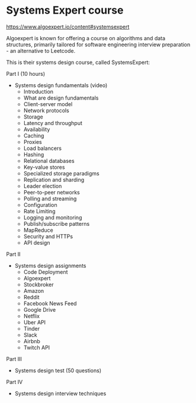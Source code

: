 # Systems Expert course

https://www.algoexpert.io/content#systemsexpert

Algoexpert is known for offering a course on algorithms and data structures, primarily tailored for software engineering interview preparation - an alternative to Leetcode.

This is their systems design course, called SystemsExpert:

Part I (10 hours)

- Systems design fundamentals (video)
  - Introduction
  - What are design fundamentals
  - Client-server model
  - Network protocols
  - Storage
  - Latency and throughput
  - Availability
  - Caching
  - Proxies
  - Load balancers
  - Hashing
  - Relational databases
  - Key-value stores
  - Specialized storage paradigms
  - Replication and sharding
  - Leader election
  - Peer-to-peer networks
  - Polling and streaming
  - Configuration
  - Rate Limiting
  - Logging and monitoring
  - Publish/subscribe patterns
  - MapReduce
  - Security and HTTPs
  - API design

Part II

- Systems design assignments
  - Code Deployment
  - Algoexpert
  - Stockbroker
  - Amazon
  - Reddit
  - Facebook News Feed
  - Google Drive
  - Netflix
  - Uber API
  - Tinder
  - Slack
  - Airbnb
  - Twitch API

Part III

- Systems design test (50 questions)

Part IV

- Systems design interview techniques
